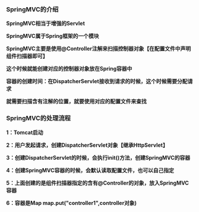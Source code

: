 ### SpringMVC的介绍

**SpringMVC相当于增强的Servlet**

**SpringMVC属于Spring框架的一个模块**

**SpringMVC主要是使用@Controller注解来扫描控制器对象【在配置文件中声明组件扫描器即可】**

**这个时候就能创建对应的控制器对象放在Spring容器中**

**容器的创建时间：在DispatcherServlet接收到请求的时候，这个时候需要分配请求**

**就需要扫描含有注解的位置，就要使用对应的配置文件来查找**



### **SpringMVC的处理流程**

**1：Tomcat启动**

**2：用户发起请求，创建DispatcherServlet对象【继承HttpServlet】**

**3：创建DispatcherServlet的时候，会执行init()方法，创建SpringMVC的容器**

**4：创建SpringMVC容器的时候，会默认读取配置文件，也可以自己指定**

**5：上面创建的是组件扫描器指定的含有@Controller的对象，放入SpringMVC容器**

**6：容器是Map  map.put("controller1",controller对象)**